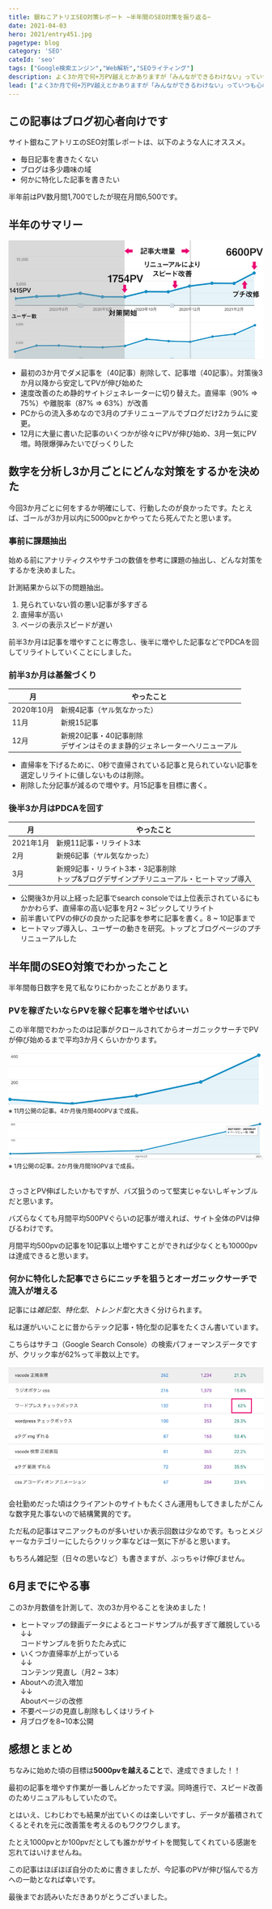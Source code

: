 ```yaml
---
title: 銀ねこアトリエSEO対策レポート ~半年間のSEO対策を振り返る~
date: 2021-04-03
hero: 2021/entry451.jpg
pagetype: blog
category: 'SEO'
cateId: 'seo'
tags: ["Google検索エンジン","Web解析","SEOライティング"]
description: よく3か月で何+万PV越えとかありますが「みんなができるわけない」っていつも心の中で突込んでいます。なので着実で現実的なSEO対策をしたことをレポートにしました。どちらかというと仕事の合間に片手間に記事を書いて、PV伸ばそうって思っている人向け。この銀ねこアトリエは半年前にSEO対策を始めてまだまだ6500pv。いきなり2万3万はキツイですが、誰でもできそうな親近感のある対策をご紹介するのでよろしければ参考にしてください。
lead: ["よく3か月で何+万PV越えとかありますが「みんなができるわけない」っていつも心の中で突込んでいます。","なので着実で現実的なSEO対策をしたことをレポートにしました。どちらかというと仕事の合間に片手間に記事を書いて、PV伸ばそうって思っている人向け。","この銀ねこアトリエは半年前にSEO対策を始めてまだまだ6500pv。いきなり2万3万はキツイですが、誰でもできそうな親近感のある対策をご紹介するのでよろしければ参考にしてください。"]
---
```

## この記事はブログ初心者向けです

サイト銀ねこアトリエのSEO対策レポートは、以下のような人にオススメ。

* 毎日記事を書きたくない
* ブログは多少趣味の域
* 何かに特化した記事を書きたい

半年前はPV数月間1,700でしたが現在月間6,500です。

## 半年のサマリー
![半年のサマリー](./images/2021/04/entry451-1.jpg)

* 最初の3か月でダメ記事を（40記事）削除して、記事増（40記事）。対策後3か月以降から安定してPVが伸び始めた
* 速度改善のため静的サイトジェネレーターに切り替えた。直帰率（90% => 75%）や離脱率（87% => 63%）が改善
* PCからの流入多めなので3月のプチリニューアルでブログだけ2カラムに変更。
* 12月に大量に書いた記事のいくつかが徐々にPVが伸び始め、3月一気にPV増。時限爆弾みたいでびっくりした

## 数字を分析し3か月ごとにどんな対策をするかを決めた

今回3か月ごとに何をするか明確にして、行動したのが良かったです。たとえば、ゴールが3か月以内に5000pvとかやってたら死んでたと思います。

### 事前に課題抽出
始める前にアナリティクスやサチコの数値を参考に課題の抽出し、どんな対策をするかを決めました。

計測結果から以下の問題抽出。

1. 見られていない質の悪い記事が多すぎる
2. 直帰率が高い
3. ページの表示スピードが遅い

前半3か月は記事を増やすことに専念し、後半に増やした記事などでPDCAを回してリライトしていくことにしました。

### 前半3か月は基盤づくり
|月|やったこと|
|-|-|
|2020年10月|新規4記事（ヤル気なかった）|
|11月|新規15記事|
|12月|新規20記事・40記事削除<br>デザインはそのまま静的ジェネレーターへリニューアル|

* 直帰率を下げるために、0秒で直帰されている記事と見られていない記事を選定しリライトに値しないものは削除。
* 削除した分記事が減るので増やす。月15記事を目標に書く。

### 後半3か月はPDCAを回す
|月|やったこと|
|-|-|
|2021年1月|新規11記事・リライト3本|
|2月|新規6記事（ヤル気なかった）|
|3月|新規9記事・リライト3本・3記事削除<br>トップ&ブログデザインプチリニューアル・ヒートマップ導入|

* 公開後3か月以上経った記事でsearch consoleでは上位表示されているにもかかわらず、直帰率の高い記事を月2 ~ 3ピックしてリライト
* 前半書いてPVの伸びの良かった記事を参考に記事を書く。8 ~ 10記事まで
* ヒートマップ導入し、ユーザーの動きを研究。トップとブログページのプチリニューアルした

## 半年間のSEO対策でわかったこと
半年間毎日数字を見て私なりにわかったことがあります。

### PVを稼ぎたいならPVを稼ぐ記事を増やせばいい

この半年間でわかったのは記事がクロールされてからオーガニックサーチでPVが伸び始めるまで平均3か月くらいかかります。

![12月公開の記事](./images/2021/04/entry451-2.jpg)
<small>※ 11月公開の記事。4か月後月間400PVまで成長。</small>

![1月公開の記事](./images/2021/04/entry451-3.jpg)
<small>※ 1月公開の記事。2か月後月間190PVまで成長。</small>

<br>さっさとPV伸ばしたいかもですが、バズ狙うのって堅実じゃないしギャンブルだと思います。

バズらなくても月間平均500PVぐらいの記事が増えれば、サイト全体のPVは伸びるわけです。

月間平均500pvの記事を10記事以上増やすことができれば少なくとも10000pvは達成できると思います。

### 何かに特化した記事でさらにニッチを狙うとオーガニックサーチで流入が増える

記事には*雑記型*、*特化型*、*トレンド型*と大きく分けられます。

私は運がいいことに昔からテック記事・特化型の記事をたくさん書いています。

こちらはサチコ（Google Search Console）の検索パフォーマンスデータですが、クリック率が62%って半数以上です。

![1月公開の記事](./images/2021/04/entry451-4.jpg)

会社勤めだった頃はクライアントのサイトもたくさん運用もしてきましたがこんな数字見た事ないので結構驚異的です。

ただ私の記事はマニアックものが多いせいか表示回数は少なめです。もっとメジャーなカテゴリーにしたらクリック率などは一気に下がると思います。

もちろん雑記型（日々の思いなど）も書きますが、ぶっちゃけ伸びません。

## 6月までにやる事
この3か月数値を計測して、次の3か月やることを決めました！

* ヒートマップの録画データによるとコードサンプルが長すぎて離脱している<br>↓↓<br>コードサンプルを折りたたみ式に
* いくつか直帰率が上がっている<br>↓↓<br>コンテンツ見直し（月2 ~ 3本）
* Aboutへの流入増加<br>↓↓<br>Aboutページの改修
* 不要ページの見直し削除もしくはリライト
* 月ブログを8~10本公開

## 感想とまとめ
ちなみに始めた頃の目標は**5000pvを越えること**で、達成できました！！

最初の記事を増やす作業が一番しんどかったです涙。同時進行で、スピード改善のためリニュアルもしていたので。

とはいえ、じわじわでも結果が出ていくのは楽しいですし、データが蓄積されてくるとそれを元に改善策を考えるのもワクワクします。

たとえ1000pvとか100pvだとしても誰かがサイトを閲覧してくれている感謝を忘れてはいけませんね。

この記事はほぼほぼ自分のために書きましたが、今記事のPVが伸び悩んでる方への一助となれば幸いです。

最後までお読みいただきありがとうございました。
